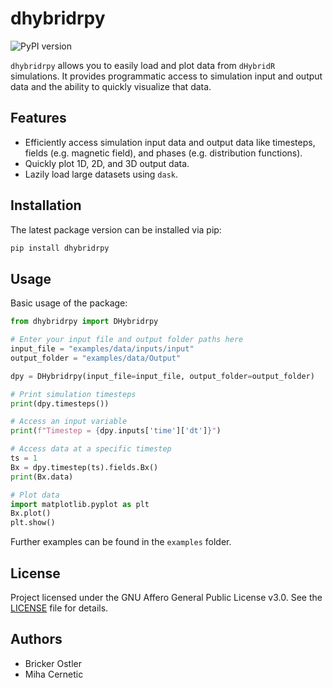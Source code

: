 # dhybridrpy

![PyPI version](https://img.shields.io/pypi/v/dhybridrpy?label=PyPI&color=blue)

`dhybridrpy` allows you to easily load and plot data from `dHybridR` simulations. It provides programmatic access to simulation input and output data and the ability to quickly visualize that data.

## Features

- Efficiently access simulation input data and output data like timesteps, fields (e.g. magnetic field), and phases (e.g. distribution functions).
- Quickly plot 1D, 2D, and 3D output data.
- Lazily load large datasets using `dask`.

## Installation

The latest package version can be installed via pip:

```bash
pip install dhybridrpy
```

## Usage

Basic usage of the package:

```python
from dhybridrpy import DHybridrpy

# Enter your input file and output folder paths here
input_file = "examples/data/inputs/input"
output_folder = "examples/data/Output"

dpy = DHybridrpy(input_file=input_file, output_folder=output_folder)

# Print simulation timesteps
print(dpy.timesteps())

# Access an input variable
print(f"Timestep = {dpy.inputs['time']['dt']}")

# Access data at a specific timestep
ts = 1
Bx = dpy.timestep(ts).fields.Bx()
print(Bx.data)

# Plot data
import matplotlib.pyplot as plt
Bx.plot()
plt.show()
```

Further examples can be found in the `examples` folder.

## License

Project licensed under the GNU Affero General Public License v3.0. See the [LICENSE](LICENSE) file for details.

## Authors

- Bricker Ostler
- Miha Cernetic
